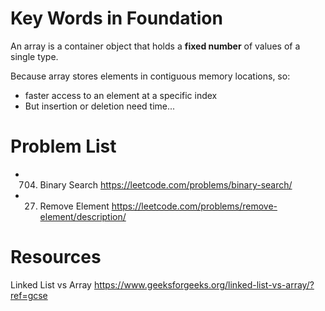 # Key Words in Foundation
An array is a container object that holds a **fixed number** of values of a single type.

Because array stores elements in contiguous memory locations, so:

- faster access to an element at a specific index
- But insertion or deletion need time...

# Problem List
- 704. Binary Search
https://leetcode.com/problems/binary-search/
- 27. Remove Element
https://leetcode.com/problems/remove-element/description/

# Resources
Linked List vs Array
https://www.geeksforgeeks.org/linked-list-vs-array/?ref=gcse 